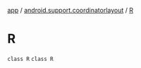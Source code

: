 [app](../../index.md) / [android.support.coordinatorlayout](../index.md) / [R](./index.md)

# R

`class R`
`class R`